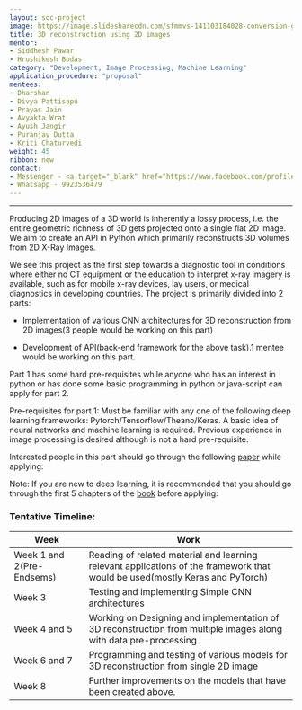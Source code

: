 ```yaml
---
layout: soc-project
image: https://image.slidesharecdn.com/sfmmvs-141103184028-conversion-gate02/95/slam-visual-odometry-structure-from-motion-multiple-view-stereo-69-638.jpg?cb=1496806700
title: 3D reconstruction using 2D images
mentor: 
- Siddhesh Pawar
- Hrushikesh Bodas
category: "Development, Image Processing, Machine Learning"
application_procedure: "proposal"
mentees:
- Dharshan
- Divya Pattisapu
- Prayas Jain
- Avyakta Wrat
- Ayush Jangir
- Puranjay Dutta
- Kriti Chaturvedi
weight: 45
ribbon: new
contact: 
- Messenger - <a target="_blank" href="https://www.facebook.com/profile.php?id=100014112017403"> Siddhesh Pawar  </a>
- Whatsapp - 9923536479
---
```


---

Producing 2D images of a 3D world is inherently a lossy process, i.e. the entire geometric richness of 3D gets projected onto a single flat 2D image. We aim to create an API in Python which primarily reconstructs 3D volumes from 2D X-Ray Images. 

<!--break-->

We see this  project as the first step towards a diagnostic tool in conditions where either no CT equipment or the education to interpret x-ray imagery is available, such as for mobile x-ray devices, lay users, or medical diagnostics in developing countries. The project is primarily divided into 2 parts:

- Implementation of various CNN architectures for 3D reconstruction from 2D images(3 people would be working on this part)

- Development of API(back-end framework for the above task).1 mentee would be working on this part.

<!--break-->


Part 1 has some hard pre-requisites while anyone who has an interest in python or has done some basic programming in python or java-script can apply for part 2.

<!--break-->


Pre-requisites for part 1: Must be familiar with any one of the following deep learning frameworks: Pytorch/Tensorflow/Theano/Keras.  A basic idea of neural networks and machine learning is required. Previous experience in image processing is desired although is not a hard pre-requisite. 

<!--break-->


Interested people in this part should go through the following [paper](https://arxiv.org/pdf/1710.04867.pdf) while applying:

Note: If you are new to deep learning, it is recommended that you should go through the first 5 chapters of the [book](https://www.goodreads.com/book/show/33986067-deep-learning-with-python) before applying:

<!--break-->

### Tentative Timeline:

| Week | Work |
| --- | --- |
| Week 1 and 2(Pre-Endsems) | Reading of related material and learning relevant applications of the framework that would be used(mostly Keras and PyTorch) | 
| Week 3 | Testing and implementing Simple CNN architectures |
| Week 4 and 5 | Working on Designing and implementation of 3D reconstruction from multiple images along with data pre-processing |
| Week 6 and 7 | Programming and testing of various models for 3D reconstruction from single 2D image |
| Week 8 | Further improvements on the models that have been created above. |


